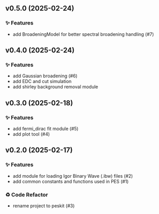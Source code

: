 ## v0.5.0 (2025-02-24)

### ✨ Features

- add BroadeningModel for better spectral broadening handling (#7)

## v0.4.0 (2025-02-24)

### ✨ Features

- add Gaussian broadening (#6)
- add EDC and cut simulation
- add shirley background removal module

## v0.3.0 (2025-02-18)

### ✨ Features

- add fermi_dirac fit module (#5)
- add plot tool (#4)

## v0.2.0 (2025-02-17)

### ✨ Features

- add module for loading Igor Binary Wave (.ibw) files (#2)
- add common constants and functions used in PES (#1)

### ♻️ Code Refactor

- rename project to peskit (#3)
